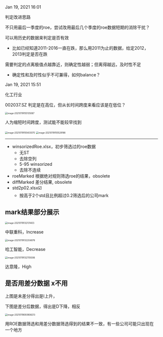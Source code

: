 Jan 19, 2021 16:01

判定改进思路

不只用最后一季度的roe，尝试改用最后几个季度的roe数据短期的消除干扰？

可以用历史的数据来判定是否有效

- 比如已经知道2011-2016一直在跌，那么用2011为止的数据，给定2012，2013判定是否在跌

需要判定的点离极值点越靠近，则确定性越弱；但离得越远，及时性不足

- 确定性和及时性似乎不可兼得，如何balance？



Jan 19, 2021 15:51

化工行业

002037.SZ 判定是在高位，但从长时间跨度来看应该是在低位？

<img src="/Users/zch/Library/Application Support/typora-user-images/image-20210119155135067.png" alt="image-20210119155135067" style="zoom:50%;" />





人为缩短时间跨度，测试能不能较早找到

<img src="/Users/zch/Library/Application Support/typora-user-images/image-20210119155403070.png" alt="image-20210119155403070" style="zoom:50%;" />



<img src="/Users/zch/Library/Application Support/typora-user-images/image-20210119155528166.png" alt="image-20210119155528166" style="zoom:50%;" />











---

- winsorizedRoe.xlsx，初步筛选过的roe数据
    - 无ST
    - 去除空列
    - 5-95 winsorized
    - 去除不连续
- roeMarked 根据绝对规则筛选roe的结果，obsolete
- diffMarked 差分结果, obsolete
- std2p02.xlsx☑️
    - 按高于2个std且比例超过0.2筛选后的公司mark



## mark结果部分展示

<img src="/Users/zch/Library/Application Support/typora-user-images/image-20210119132131403.png" alt="image-20210119132131403" style="zoom:50%;" />

中联重科，Increase

<img src="/Users/zch/Library/Application Support/typora-user-images/image-20210119132204876.png" alt="image-20210119132204876" style="zoom:50%;" />

哈工智能，Decrease

<img src="/Users/zch/Library/Application Support/typora-user-images/image-20210119132705006.png" alt="image-20210119132705006" style="zoom:50%;" />

达意隆，High





## 是否用差分数据  x不用

上图是未差分得出是I上升，

下图是差分后数据，得出是D下降，相反

<img src="/Users/zch/Library/Application Support/typora-user-images/image-20210119093908213.png" alt="image-20210119093908213" style="zoom:50%;" />

用ROE数据筛选和用差分数据筛选得到的结果不一致，有一些公司可能只出现在一个地方


